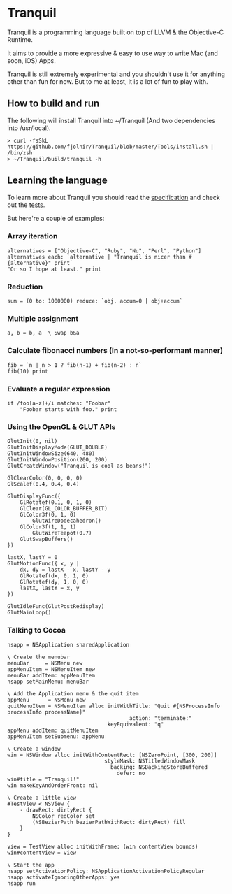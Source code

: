 # Tranquil

Tranquil is a programming language built on top of LLVM & the Objective-C Runtime.

It aims to provide a more expressive & easy to use way to write Mac (and soon, iOS) Apps.

Tranquil is still extremely experimental and you shouldn't use it for anything other than fun for now. But to me at least, it is a lot of fun to play with.

## How to build and run

The following will install Tranquil into ~/Tranquil (And two dependencies into /usr/local).

    > curl -fsSkL https://github.com/fjolnir/Tranquil/blob/master/Tools/install.sh | /bin/zsh
    > ~/Tranquil/build/tranquil -h

## Learning the language

To learn more about Tranquil you should read the [specification](https://github.com/fjolnir/Tranquil/blob/master/Docs/Tranquil%20Spec.md) and check out the [tests](https://github.com/fjolnir/Tranquil/blob/master/Tests).

But here're a couple of examples:

### Array iteration
    alternatives = ["Objective-C", "Ruby", "Nu", "Perl", "Python"]
    alternatives each: `alternative | "Tranquil is nicer than #{alternative}" print`
    "Or so I hope at least." print

### Reduction

    sum = (0 to: 1000000) reduce: `obj, accum=0 | obj+accum`

### Multiple assignment

    a, b = b, a  \ Swap b&a

### Calculate fibonacci numbers (In a not-so-performant manner)

    fib = `n | n > 1 ? fib(n-1) + fib(n-2) : n`
    fib(10) print

### Evaluate a regular expression

    if /foo[a-z]+/i matches: "Foobar"
    	"Foobar starts with foo." print

### Using the OpenGL & GLUT APIs

	GlutInit(0, nil)
	GlutInitDisplayMode(GLUT_DOUBLE)
	GlutInitWindowSize(640, 480)
	GlutInitWindowPosition(200, 200)
	GlutCreateWindow("Tranquil is cool as beans!")
	
	GlClearColor(0, 0, 0, 0)
	GlScalef(0.4, 0.4, 0.4)
	
	GlutDisplayFunc({
	    GlRotatef(0.1, 0, 1, 0)
	    GlClear(GL_COLOR_BUFFER_BIT)
	    GlColor3f(0, 1, 0)
	        GlutWireDodecahedron()
	    GlColor3f(1, 1, 1)
	        GlutWireTeapot(0.7)
	    GlutSwapBuffers()
	})
	
	lastX, lastY = 0
	GlutMotionFunc({ x, y |
	    dx, dy = lastX - x, lastY - y
	    GlRotatef(dx, 0, 1, 0)
	    GlRotatef(dy, 1, 0, 0)
	    lastX, lastY = x, y
	})
	
	GlutIdleFunc(GlutPostRedisplay)
	GlutMainLoop()

### Talking to Cocoa

    nsapp = NSApplication sharedApplication

    \ Create the menubar
    menuBar     = NSMenu new
    appMenuItem = NSMenuItem new
    menuBar addItem: appMenuItem
    nsapp setMainMenu: menuBar
    
    \ Add the Application menu & the quit item
    appMenu      = NSMenu new
    quitMenuItem = NSMenuItem alloc initWithTitle: "Quit #{NSProcessInfo processInfo processName}"
                                           action: "terminate:"
                                    keyEquivalent: "q"
    appMenu addItem: quitMenuItem
    appMenuItem setSubmenu: appMenu
    
    \ Create a window
    win = NSWindow alloc initWithContentRect: [NSZeroPoint, [300, 200]]
                                   styleMask: NSTitledWindowMask
                                     backing: NSBackingStoreBuffered
                                       defer: no
    win#title = "Tranquil!"
    win makeKeyAndOrderFront: nil
    
    \ Create a little view
    #TestView < NSView {
        - drawRect: dirtyRect {
            NSColor redColor set
            (NSBezierPath bezierPathWithRect: dirtyRect) fill
        }
    }
    
    view = TestView alloc initWithFrame: (win contentView bounds)
    win#contentView = view
    
    \ Start the app
    nsapp setActivationPolicy: NSApplicationActivationPolicyRegular
    nsapp activateIgnoringOtherApps: yes
    nsapp run
